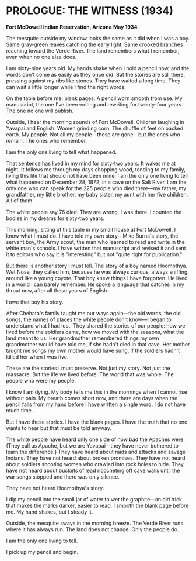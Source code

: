 # PROLOGUE: THE WITNESS (1934)

**Fort McDowell Indian Reservation, Arizona**
**May 1934**

The mesquite outside my window looks the same as it did when I was a boy. Same gray-green leaves catching the early light. Same crooked branches reaching toward the Verde River. The land remembers what I remember, even when no one else does.

I am sixty-nine years old. My hands shake when I hold a pencil now, and the words don't come as easily as they once did. But the stories are still there, pressing against my ribs like stones. They have waited a long time. They can wait a little longer while I find the right words.

On the table before me: blank pages. A pencil worn smooth from use. My manuscript, the one I've been writing and rewriting for twenty-four years. The one no one will publish.

Outside, I hear the morning sounds of Fort McDowell. Children laughing in Yavapai and English. Women grinding corn. The shuffle of feet on packed earth. My people. Not all my people—those are gone—but the ones who remain. The ones who remember.

I am the only one living to tell what happened.

That sentence has lived in my mind for sixty-two years. It wakes me at night. It follows me through my days chopping wood, tending to my family, living this life that should not have been mine. I am the only one living to tell what happened on December 28, 1872, in a cave on the Salt River. I am the only one who can speak for the 225 people who died there—my father, my grandfather, my little brother, my baby sister, my aunt with her five children. All of them.

The white people say 76 died. They are wrong. I was there. I counted the bodies in my dreams for sixty-two years.

This morning, sitting at this table in my small house at Fort McDowell, I know what I must do. I have told my own story—Mike Burns's story, the servant boy, the Army scout, the man who learned to read and write in the white man's schools. I have written that manuscript and revised it and sent it to editors who say it is "interesting" but not "quite right for publication."

But there is another story I must tell. The story of a boy named Hoomothya. Wet Nose, they called him, because he was always curious, always sniffing around like a young coyote. That boy knew things I have forgotten. He lived in a world I can barely remember. He spoke a language that catches in my throat now, after all these years of English.

I owe that boy his story.

After Chehata's family taught me our ways again—the old words, the old songs, the names of places the white people don't know—I began to understand what I had lost. They shared the stories of our people: how we lived before the soldiers came, how we moved with the seasons, what the land meant to us. Her grandmother remembered things my own grandmother would have told me, if she hadn't died in that cave. Her mother taught me songs my own mother would have sung, if the soldiers hadn't killed her when I was five.

These are the stories I must preserve. Not just my story. Not just the massacre. But the life we lived before. The world that was whole. The people who were my people.

I know I am dying. My body tells me this in the mornings when I cannot rise without pain. My breath comes short now, and there are days when the pencil falls from my hand before I have written a single word. I do not have much time.

But I have these stories. I have the blank pages. I have the truth that no one wants to hear but that must be told anyway.

The white people have heard only one side of how bad the Apaches were. (They call us Apache, but we are Yavapai—they have never bothered to learn the difference.) They have heard about raids and attacks and savage Indians. They have not heard about broken promises. They have not heard about soldiers shooting women who crawled into rock holes to hide. They have not heard about buckets of lead ricocheting off cave walls until the war songs stopped and there was only silence.

They have not heard Hoomothya's story.

I dip my pencil into the small jar of water to wet the graphite—an old trick that makes the marks darker, easier to read. I smooth the blank page before me. My hand shakes, but I steady it.

Outside, the mesquite sways in the morning breeze. The Verde River runs where it has always run. The land does not change. Only the people do.

I am the only one living to tell.

I pick up my pencil and begin.
